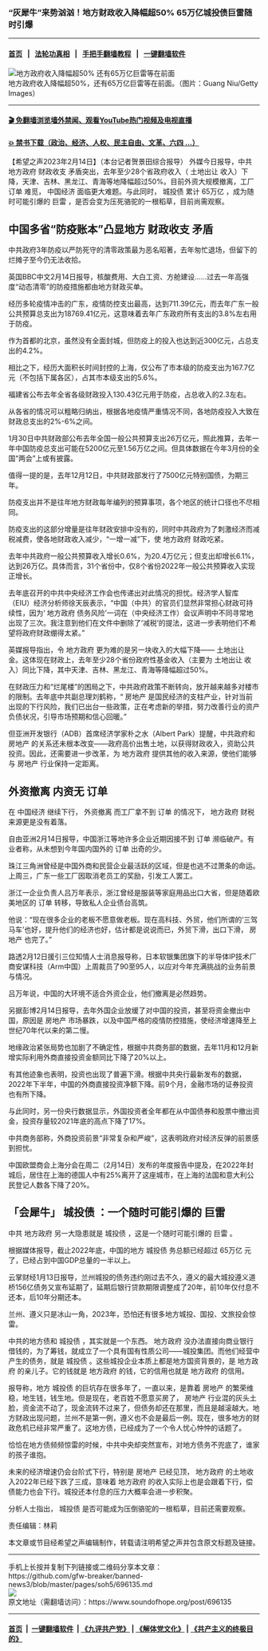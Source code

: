 ### “灰犀牛”来势汹汹！地方财政收入降幅超50%   65万亿城投债巨雷随时引爆
------------------------

#### [首页](https://github.com/gfw-breaker/banned-news3/blob/master/README.md) &nbsp;&nbsp;|&nbsp;&nbsp; [法轮功真相](https://github.com/begood0513/basic/blob/master/README.md)  &nbsp;&nbsp;|&nbsp;&nbsp; [手把手翻墙教程](https://github.com/gfw-breaker/guides/wiki)  &nbsp;&nbsp;|&nbsp;&nbsp; [一键翻墙软件](https://github.com/gfw-breaker/nogfw/blob/master/README.md)  



<div><img alt="地方政府收入降幅超50% 还有65万亿巨雷等在前面" src="https://img.soundofhope.org/2023-02/gettyimages-53209362-1676404748052.jpg"/>
<br/><figcaption class="caption">
 地方政府收入降幅超50%，还有65万亿巨雷等在前面。（图片：Guang Niu/Getty Images）
</figcaption></div><hr/>

#### [ 🎬  免翻墙浏览墙外禁闻、观看YouTube热门视频及电视直播](https://github.com/gfw-breaker/HelloWorld)

#### [ 💥  禁书下载（政治、经济、人权、民主自由、文革、六四 ...）](https://github.com/gfw-breaker/books/blob/master/README.md)

<div><div class="Content__Wrapper sc-1bvya0-0 elmmKw article_body" data-checkusr="" itemprop="articleBody">
 <div id="post_place_1">
 </div>
 <p class="meta-top">
  <span class="meta">
   【希望之声2023年2月14日】（本台记者贺景田综合报导）
  </span>
  外媒今日报导，中共
  <ok href="/term/99388">
   地方政府
  </ok>
  <ok href="/term/422299">
   财政收支
  </ok>
  矛盾突出，去年至少28个省政府收入（
  <ok href="/term/213706">
   土地出让
  </ok>
  收入）下降，天津、吉林、黑龙江、青海等地降幅超过50%。目前外资大规模撤离，工厂
  <ok href="/term/59869">
   订单
  </ok>
  难觅，
  <ok href="/term/2423">
   中国经济
  </ok>
  面临更大难题。与此同时，
  <ok href="/term/111405">
   城投债
  </ok>
  累计
  <ok href="/term/826437">
   65万亿
  </ok>
  ，成为随时可能引爆的
  <ok href="/term/343522">
   巨雷
  </ok>
  ，是否会变为压死骆驼的一根稻草，目前尚需观察。
 </p>
 <h2>
  <strong>
   中国多省“防疫账本”凸显地方
   <ok href="/term/422299">
    财政收支
   </ok>
   矛盾
  </strong>
 </h2>
 <p>
  中共政府3年防疫以严防死守的清零政策最为恶名昭著，去年匆忙退场，但留下的烂摊子至今仍无法收拾。
 </p>
 <p>
  英国BBC中文2月14日报导，核酸费用、大白工资、方舱建设……过去一年高强度“动态清零”的防疫措施都由地方财政买单。
 </p>
 <p>
  经历多轮疫情冲击的广东，疫情防控支出最高，达到711.39亿元，而去年广东一般公共预算总支出为18769.41亿元，这意味着去年广东政府所有支出的3.8%左右用于防疫。
 </p>
 <p>
  作为首都的北京，虽然没有全面封城，但防疫上的投入也达到近300亿元，占总支出的4.2%。
 </p>
 <p>
  相比之下，经历大面积长时间封控的上海，仅公布了市本级的防疫支出为167.7亿元（不包括下属各区），占其市本级支出的5.6%。
 </p>
 <p>
  福建省公布去年全省各级财政投入130.43亿元用于防疫，占总收入的2.3左右。
 </p>
 <p>
  从各省的情况可以粗略归纳出，根据各地疫情严重情况不同，各地防疫投入大致在财政总支出的2%-6%之间。
 </p>
 <p>
  1月30日中共财政部公布去年全国一般公共预算支出26万亿元，照此推算，去年一年中国防疫总支出可能在5200亿元至1.56万亿之间。但具体数据在今年3月份的全国“两会”上或有披露。
 </p>
 <p>
  值得一提的是，去年12月12日，中共财政部发行了7500亿元特别国债，为期三年。
 </p>
 <p>
  防疫支出并不是往年地方财政每年编列的预算事项，各个地区的统计口径也不尽相同。
 </p>
 <p>
  防疫支出的这部分增量是往年财政安排中没有的，同时中共政府为了刺激经济而减税减费，使各地财政收入减少，“一增一减”下，使
  <ok href="/term/99388">
   地方政府
  </ok>
  财政吃紧。
 </p>
 <p>
  去年中共政府一般公共预算收入增长0.6%，为20.4万亿元；但支出却增长6.1%，达到26万亿。具体而言，31个省份中，仅8个省份2022年一般公共预算收入实现正增长。
 </p>
 <p>
  去年底召开的中共中央经济工作会也传递出对此情况的担忧。经济学人智库（EIU）经济分析师徐天辰表示，“中国（中共）的官员们显然非常担心财政可持续性，因为‘
  <ok href="/term/99388">
   地方政府
  </ok>
  债务风险’一词在（中央经济工作）会议声明中不同寻常地出现了三次。我注意到他们在文件中删除了‘减税’的提法，这进一步表明他们不希望将政府财政绷得太紧。”
 </p>
 <p>
  英媒报导指出，令
  <ok href="/term/99388">
   地方政府
  </ok>
  更为难的是另一块收入的大幅下降——
  <ok href="/term/213706">
   土地出让
  </ok>
  金。这体现在财政上，去年至少28个省份政府性基金收入（主要为
  <ok href="/term/213706">
   土地出让
  </ok>
  收入）同比下降，其中天津、吉林、黑龙江、青海等降幅超过50%。
 </p>
 <p>
  在财政压力和“烂尾楼”的困局之下，中共政府政策不断转向，放开越来越多对楼市的限制。去年底中共副总理刘鹤称，“
  <ok href="/term/1644">
   房地产
  </ok>
  是国民经济的支柱产业，针对当前出现的下行风险，我们已出台一些政策，正在考虑新的举措，努力改善行业的资产负债状况，引导市场预期和信心回暖。”
 </p>
 <p>
  但亚洲开发银行（ADB）首席经济学家朴之水（Albert Park）提醒，中共政府和
  <ok href="/term/1644">
   房地产
  </ok>
  的关系还未根本改变——政府高价出售土地，以获得财政收入，资助公共投资。因此，还需要进一步改革，为
  <ok href="/term/99388">
   地方政府
  </ok>
  提供其他的收入来源，使他们能够与
  <ok href="/term/1644">
   房地产
  </ok>
  行业保持一定距离。
 </p>
 <h2>
  <strong>
   <ok href="/term/19170">
    外资撤离
   </ok>
   内资无
   <ok href="/term/59869">
    订单
   </ok>
  </strong>
 </h2>
 <p>
  在
  <ok href="/term/2423">
   中国经济
  </ok>
  继续下行，
  <ok href="/term/19170">
   外资撤离
  </ok>
  而工厂拿不到
  <ok href="/term/59869">
   订单
  </ok>
  的情况下，
  <ok href="/term/99388">
   地方政府
  </ok>
  财税来源更是没有着落。
 </p>
 <p>
  自由亚洲2月14日报导，中国浙江等地许多企业近期因接不到
  <ok href="/term/59869">
   订单
  </ok>
  濒临破产。有业者称，从未想到今年国内国外的
  <ok href="/term/59869">
   订单
  </ok>
  出奇的少。
 </p>
 <p>
  珠江三角洲曾经是中国外商和民营企业最活跃的区域，但是也逃不过萧条的命运。上周三，广东一些工厂因取消老员工的奖励，引发工人罢工。
 </p>
 <p>
  浙江一企业负责人吕万年表示，浙江曾经是服装等家庭用品出口大省，但是随着欧美地区的
  <ok href="/term/59869">
   订单
  </ok>
  转移，导致私人企业债台高筑。
 </p>
 <p>
  他说：“现在很多企业的老板不愿意做老板。现在高科技、外贸，他们所谓的‘三驾马车’也好，提升他们的经济也好，估计都是说说而已，外贸下滑，出口下滑，
  <ok href="/term/1644">
   房地产
  </ok>
  也完了。”
 </p>
 <p>
  路透2月12日援引三位知情人士消息报导称，日本软银集团旗下的半导体IP技术厂商安谋科技（Arm中国）上周裁员了90至95人，以应对今年充满挑战的业务前景与情况。
 </p>
 <p>
  吕万年说，中国的大环境不适合外资企业，他们撤离是必然趋势。
 </p>
 <p>
  另据彭博2月14日报导，去年外国企业放缓了对中国的投资，甚至将资金撤出中国，原因是
  <ok href="/term/1644">
   房地产
  </ok>
  市场暴跌，以及中国严格的疫情防控措施，使经济增速降至上世纪70年代以来的第二慢。
 </p>
 <p>
  地缘政治紧张局势也加剧了不确定性，根据中共商务部的数据，去年11月和12月新增实际利用外商直接投资金额同比下降了20%以上。
 </p>
 <p>
  有其他迹象也表明，投资也出现了普遍下滑。根据中共央行最新发布的数据，2022年下半年，中国的外商直接投资净额下降。前9个月，金融市场的证券投资也有所下降。
 </p>
 <p>
  与此同时，另一份央行数据显示，外国投资者全年都在从中国债券和股票中撤出资金，投资存量较2021年底的高点下降了17%。
 </p>
 <p>
  中共商务部称，外商投资前景“非常复杂和严峻”，这表明政府对经济反弹的前景感到担忧。
 </p>
 <p>
  中国欧盟商会上海分会在周二（2月14日）发布的年度报告中提及，在2022年封城后，居住在上海的德国人中有25%离开了这座城市，在上海的法国和意大利公民登记人数各下降了20%。
 </p>
 <h2>
  <strong>
   「会犀牛」
   <ok href="/term/111405">
    城投债
   </ok>
   ：一个随时可能引爆的
   <ok href="/term/343522">
    巨雷
   </ok>
  </strong>
 </h2>
 <p>
  中共
  <ok href="/term/99388">
   地方政府
  </ok>
  另一大隐患就是
  <ok href="/term/111405">
   城投债
  </ok>
  ，这是一个随时可能引爆的
  <ok href="/term/343522">
   巨雷
  </ok>
  。
 </p>
 <p>
  根据媒体报导，截止2022年底，中国的地方
  <ok href="/term/111405">
   城投债
  </ok>
  务总额已经超过
  <ok href="/term/826437">
   65万亿
  </ok>
  元了，已经占到中国GDP总量的一半以上。
 </p>
 <p>
  云掌财经1月13日报导，兰州城投的债务违约刚过去不久，遵义的最大城投遵义道桥156亿债务又宣布延期了，延期后银行贷款期限调整成了20年，前10年仅付息不还本，后10年分期还本。
 </p>
 <p>
  兰州、遵义只是冰山一角，2023年，恐怕还有很多地方城投、国投、文旅投会惊雷。
 </p>
 <p>
  中共的地方债和
  <ok href="/term/111405">
   城投债
  </ok>
  ，其实就是一个东西。
  <ok href="/term/99388">
   地方政府
  </ok>
  没办法直接向商业银行借钱的，为了筹钱，就成立了一个具有国有性质公司——城投集团。而他们经营中产生的债务，就是
  <ok href="/term/111405">
   城投债
  </ok>
  。这些城投企业本质上都是地方国资背景的，是
  <ok href="/term/99388">
   地方政府
  </ok>
  的亲儿子。它的钱就是
  <ok href="/term/99388">
   地方政府
  </ok>
  的钱，它的信用也就是
  <ok href="/term/99388">
   地方政府
  </ok>
  的信用。
 </p>
 <p>
  报导称，地方
  <ok href="/term/111405">
   城投债
  </ok>
  的巨坑存在很多年了，一直以来，是靠着
  <ok href="/term/1644">
   房地产
  </ok>
  的繁荣维稳，地生钱，钱生地。但是现在，老百姓不愿意买房了，
  <ok href="/term/1644">
   房地产
  </ok>
  行业混的灰头土脸，资金流不动了，现金流转不过来了，但债务却还在那里，而且是越滚越大。地方财政出现问题，兰州不是第一例，遵义也不会是最后一例。现在，很多地方的财政危机已经非常严重了。这地方债，已经成为了一个令人忧心忡忡的话题了。
 </p>
 <p>
  恰恰在地方债频频惊雷的时候，中共中央却突然宣布，对地方债务不兜底了，谁家的孩子谁抱。
 </p>
 <p>
  未来的经济增速仍会台阶式下行，特别是
  <ok href="/term/1644">
   房地产
  </ok>
  已经见顶，
  <ok href="/term/99388">
   地方政府
  </ok>
  的土地收入2022年已经下跌了三成，意味着
  <ok href="/term/99388">
   地方政府
  </ok>
  的收入实际上也是会跟着下行，偿债能力也会下行。城投还本付息的压力大概率会进一步积聚。
 </p>
 <p>
  分析人士指出，
  <ok href="/term/111405">
   城投债
  </ok>
  是否可能成为压倒骆驼的一根稻草，目前还需要观察。
 </p>
 <p class="meta-btm">
  责任编辑：林莉
 </p>
 <p class="meta-btm">
  本文章或节目经希望之声编辑制作，转载请注明希望之声并包含原文标题及链接。
 </p>
</div>
</div>
<hr/>
手机上长按并复制下列链接或二维码分享本文章：<br/>
https://github.com/gfw-breaker/banned-news3/blob/master/pages/soh5/696135.md <br/>
<a href='https://github.com/gfw-breaker/banned-news3/blob/master/pages/soh5/696135.md'><img src='https://github.com/gfw-breaker/banned-news3/blob/master/pages/soh5/696135.md.png'/></a> <br/>
原文地址（需翻墙访问）：https://www.soundofhope.org/post/696135


------------------------
#### [首页](https://github.com/gfw-breaker/banned-news3/blob/master/README.md) &nbsp;|&nbsp; [一键翻墙软件](https://github.com/gfw-breaker/nogfw/blob/master/README.md) &nbsp;| [《九评共产党》](https://github.com/gfw-breaker/9ping.md/blob/master/README.md#九评之一评共产党是什么) | [《解体党文化》](https://github.com/gfw-breaker/jtdwh.md/blob/master/README.md) | [《共产主义的终极目的》](https://github.com/gfw-breaker/gczydzjmd.md/blob/master/README.md)


<img src='http://gfw-breaker.win/banned-news3/pages/soh5/696135.md' width='0px' height='0px'/>